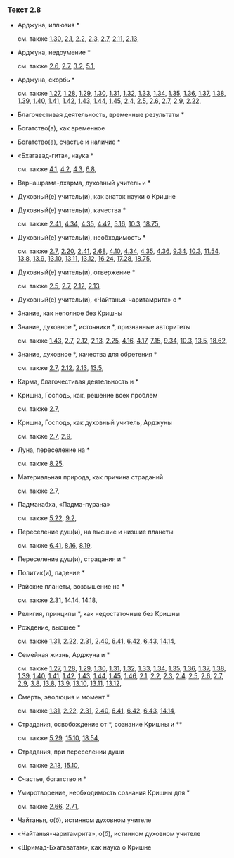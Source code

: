 ### Текст 2.8
	
- Арджуна, иллюзия \*

	см. также  [1.30](../01/0130.md),  [2.1](../02/0201.md),  [2.2](../02/0202.md),  [2.3](../02/0203.md),  [2.7](../02/0207.md),  [2.11](../02/0211.md),  [2.13](../02/0213.md), 
	
- Арджуна, недоумение \*

	см. также  [2.6](../02/0206.md),  [2.7](../02/0207.md),  [3.2](../03/0302.md),  [5.1](../05/0501.md), 
	
- Арджуна, скорбь \*

	см. также  [1.27](../01/0127.md),  [1.28](../01/0128.md),  [1.29](../01/0129.md),  [1.30](../01/0130.md),  [1.31](../01/0131.md),  [1.32](../01/0132.md),  [1.33](../01/0133.md),  [1.34](../01/0134.md),  [1.35](../01/0135.md),  [1.36](../01/0136.md),  [1.37](../01/0137.md),  [1.38](../01/0138.md),  [1.39](../01/0139.md),  [1.40](../01/0140.md),  [1.41](../01/0141.md),  [1.42](../01/0142.md),  [1.43](../01/0143.md),  [1.44](../01/0144.md),  [1.45](../01/0145.md),  [2.4](../02/0204.md),  [2.5](../02/0205.md),  [2.6](../02/0206.md),  [2.7](../02/0207.md),  [2.9](../02/0209.md),  [2.22](../02/0222.md), 
	
- Благочестивая деятельность, временные результаты \*

	
- Богатство(а), как временное

	
- Богатство(а), счастье и наличие \*

	
- «Бхагавад-гита», наука \*

	см. также  [4.1](../04/0401.md),  [4.2](../04/0402.md),  [4.3](../04/0403.md),  [6.8](../06/0608.md), 
	
- Варнашрама-дхарма, духовный учитель и \*

	
- Духовный(е) учитель(и), как знаток науки о Кришне

	
- Духовный(е) учитель(и), качества \*

	см. также  [2.41](../02/0241.md),  [4.34](../04/0434.md),  [4.35](../04/0435.md),  [4.42](../04/0442.md),  [5.16](../05/0516.md),  [10.3](../10/1003.md),  [18.75](../18/1875.md), 
	
- Духовный(е) учитель(и), необходимость \*

	см. также  [2.7](../02/0207.md),  [2.20](../02/0220.md),  [2.41](../02/0241.md),  [2.68](../02/0268.md),  [4.10](../04/0410.md),  [4.34](../04/0434.md),  [4.35](../04/0435.md),  [4.36](../04/0436.md),  [9.34](../09/0934.md),  [10.3](../10/1003.md),  [11.54](../11/1154.md),  [13.8](../13/1308.md),  [13.9](../13/1309.md),  [13.10](../13/1310.md),  [13.11](../13/1311.md),  [13.12](../13/1312.md),  [16.24](../16/1624.md),  [17.28](../17/1728.md),  [18.75](../18/1875.md), 
	
- Духовный(е) учитель(и), отвержение \*

	см. также  [2.5](../02/0205.md),  [2.7](../02/0207.md),  [2.12](../02/0212.md),  [2.13](../02/0213.md), 
	
- Духовный(е) учитель(и), «Чайтанья-чаритамрита» о \*

	
- Знание, как неполное без Кришны

	
- Знание, духовное \*, источники \*, признанные авторитеты

	см. также  [1.43](../01/0143.md),  [2.7](../02/0207.md),  [2.12](../02/0212.md),  [2.13](../02/0213.md),  [2.25](../02/0225.md),  [4.16](../04/0416.md),  [4.17](../04/0417.md),  [7.15](../07/0715.md),  [9.34](../09/0934.md),  [10.3](../10/1003.md),  [13.5](../13/1305.md),  [18.62](../18/1862.md), 
	
- Знание, духовное \*, качества для обретения \*

	см. также  [2.7](../02/0207.md),  [2.12](../02/0212.md),  [2.13](../02/0213.md),  [13.5](../13/1305.md), 
	
- Карма, благочестивая деятельность и \*

	
- Кришна, Господь, как, решение всех проблем

	см. также  [2.7](../02/0207.md), 
	
- Кришна, Господь, как духовный учитель, Арджуны

	см. также  [2.7](../02/0207.md),  [2.9](../02/0209.md), 
	
- Луна, переселение на \*

	см. также  [8.25](../08/0825.md), 
	
- Материальная природа, как причина страданий

	см. также  [2.7](../02/0207.md), 
	
- Падманабха, «Падма-пурана»

	см. также  [5.22](../05/0522.md),  [9.2](../09/0902.md), 
	
- Переселение душ(и), на высшие и низшие планеты

	см. также  [6.41](../06/0641.md),  [8.16](../08/0816.md),  [8.19](../08/0819.md), 
	
- Переселение душ(и), страдания и \*

	
- Политик(и), падение \*

	
- Райские планеты, возвышение на \*

	см. также  [2.31](../02/0231.md),  [14.14](../14/1414.md),  [14.18](../14/1418.md), 
	
- Религия, принципы \*, как недостаточные без Кришны

	
- Рождение, высшее \*

	см. также  [1.31](../01/0131.md),  [2.22](../02/0222.md),  [2.31](../02/0231.md),  [2.40](../02/0240.md),  [6.41](../06/0641.md),  [6.42](../06/0642.md),  [6.43](../06/0643.md),  [14.14](../14/1414.md), 
	
- Семейная жизнь, Арджуна и \*

	см. также  [1.27](../01/0127.md),  [1.28](../01/0128.md),  [1.29](../01/0129.md),  [1.30](../01/0130.md),  [1.31](../01/0131.md),  [1.32](../01/0132.md),  [1.33](../01/0133.md),  [1.34](../01/0134.md),  [1.35](../01/0135.md),  [1.36](../01/0136.md),  [1.37](../01/0137.md),  [1.38](../01/0138.md),  [1.39](../01/0139.md),  [1.40](../01/0140.md),  [1.41](../01/0141.md),  [1.42](../01/0142.md),  [1.43](../01/0143.md),  [1.44](../01/0144.md),  [1.45](../01/0145.md),  [1.46](../01/0146.md),  [2.1](../02/0201.md),  [2.2](../02/0202.md),  [2.3](../02/0203.md),  [2.4](../02/0204.md),  [2.5](../02/0205.md),  [2.6](../02/0206.md),  [2.7](../02/0207.md),  [2.9](../02/0209.md),  [3.8](../03/0308.md),  [13.8](../13/1308.md),  [13.9](../13/1309.md),  [13.10](../13/1310.md),  [13.11](../13/1311.md),  [13.12](../13/1312.md), 
	
- Смерть, эволюция и момент \*

	см. также  [1.31](../01/0131.md),  [2.22](../02/0222.md),  [2.31](../02/0231.md),  [2.40](../02/0240.md),  [6.41](../06/0641.md),  [6.42](../06/0642.md),  [6.43](../06/0643.md),  [14.14](../14/1414.md), 
	
- Страдания, освобождение от \*, сознание Кришны и \*\*

	см. также  [5.29](../05/0529.md),  [15.10](../15/1510.md),  [18.54](../18/1854.md), 
	
- Страдания, при переселении души

	см. также  [2.13](../02/0213.md),  [15.10](../15/1510.md), 
	
- Счастье, богатство и \*

	
- Умиротворение, необходимость сознания Кришны для \*

	см. также  [2.66](../02/0266.md),  [2.71](../02/0271.md), 
	
- Чайтанья, о(б), истинном духовном учителе

	
- «Чайтанья-чаритамрита», о(б), истинном духовном учителе

	
- «Шримад-Бхагаватам», как наука о Кришне

